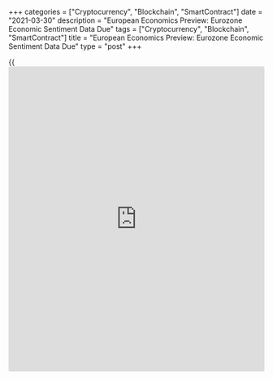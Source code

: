 +++
categories = ["Cryptocurrency", "Blockchain", "SmartContract"]
date = "2021-03-30"
description = "European Economics Preview: Eurozone Economic Sentiment Data Due"
tags = ["Cryptocurrency", "Blockchain", "SmartContract"]
title = "European Economics Preview: Eurozone Economic Sentiment Data Due"
type = "post"
+++

{{<iframe id="large-banner" src="https://www.bounty.group/#slide=7.0" width="100%" height="600" scrolling="no" style="border: 0px solid rgb(216, 221, 230); border-radius: 3px;">}}

Economic confidence survey data from euro area and flash consumer prices
from Germany are due on Tuesday, headlining a busy day for the European
economic [news](https://www.letsplayfx.com/blog/forex-news-website/).

At 2.00 am ET, Destatis is slated to issue Germany's import prices for
February. Economists forecast prices to gain 1.1 percent annually,
following a 1.2 percent drop in January.

At 2.45 am ET, France's Insee is scheduled to issue consumer confidence
survey results. The sentiment is expected to remain unchanged at 91 in
March.

At 3.00 am ET, Spain's INE publishes flash consumer prices and retail
sales data.

Also, Sweden's National Institute of Economic Research is scheduled to
issue manufacturing sentiment survey data. In the meantime, producer
prices from Austria and unemployment from Hungary are due.

At 4.00 am ET, Italy's Istat publishes producer prices for February.
Prices had decreased 0.3 percent on year in January.

At 5.00 am ET, Eurozone economic sentiment survey results are due. The
economic confidence index is forecast to rise to 96.0 in March from 93.4
in February.

At 8.00 am ET, Destatis is scheduled to issue Germany's flash consumer
price data. Economists forecast inflation to rise to 1.7 percent in
March from 1.3 percent in February.

For comments and feedback [contact](https://www.playgroundfx.com/contact/): editorial@rtt[news](https://www.letsplayfx.com/blog/forex-news-website/).com

[Economic News][1]

 **What parts of the world are seeing the best (and worst) economic
performances lately? Click[here][2] to check out our [Econ Scorecard][2]
and find out! See up-to-the-moment [ranking](https://www.playgroundfx.com/blog/crypto-exchange-ranking/)s for the best and worst
performers in [GDP][3], [unemployment rate][4], [inflation][5] and much
more.**

   1. www.rtt[news](https://www.letsplayfx.com/blog/forex-news-website/).com/Content/EconomicNews.aspx
   2. www.rtt[news](https://www.letsplayfx.com/blog/forex-news-website/).com/economic-scorecard/world-rank/retail-sales/highest-performance.aspx
   3. www.rtt[news](https://www.letsplayfx.com/blog/forex-news-website/).com/economic-scorecard/world-rank/GDP/highest-performance.aspx
   4. www.rtt[news](https://www.letsplayfx.com/blog/forex-news-website/).com/economic-scorecard/world-rank/unemployment-rate/lowest-performance.aspx
   5. www.rtt[news](https://www.letsplayfx.com/blog/forex-news-website/).com/economic-scorecard/world-rank/CPI/highest-performance.aspx
